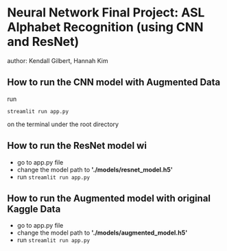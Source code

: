 # Neural Network Final Project: ASL Alphabet Recognition (using CNN and ResNet)

author: Kendall Gilbert, Hannah Kim

## How to run the CNN model with Augmented Data
run

`streamlit run app.py`

on the terminal under the root directory

## How to run the ResNet model wi

- go to app.py file
- change the model path to __'./models/resnet_model.h5'__
- run `streamlit run app.py`

## How to run the Augmented model with original Kaggle Data

- go to app.py file
- change the model path to __'./models/augmented_model.h5'__
- run `streamlit run app.py`

